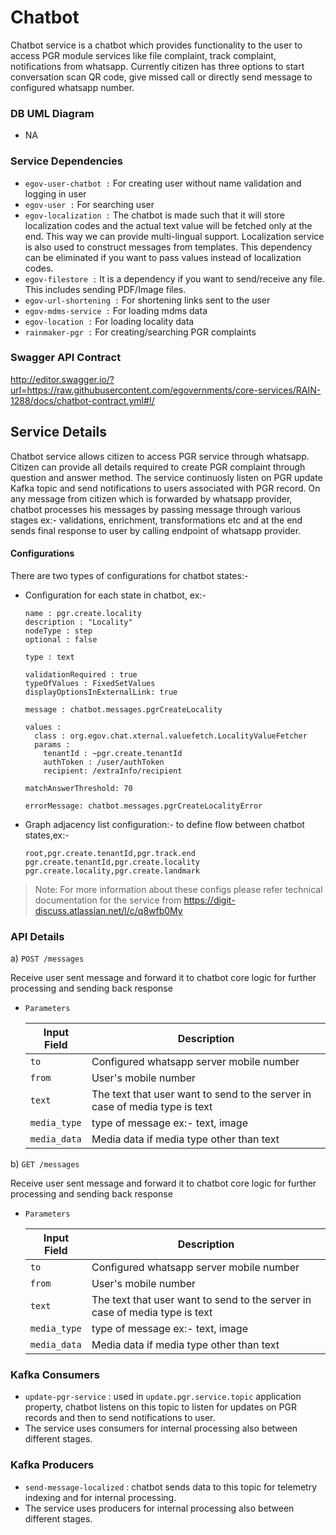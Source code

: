 # Chatbot

Chatbot service is a chatbot which provides functionality to the user to access PGR module services like file complaint, track complaint, notifications from whatsapp. Currently citizen has three options to start conversation scan QR code, give missed call or directly send message to configured whatsapp number.

### DB UML Diagram

- NA

### Service Dependencies

- ```egov-user-chatbot :``` For creating user without name validation and logging in user
- ```egov-user :``` For searching user
- ```egov-localization :``` The chatbot is made such that it will store localization codes and the actual text value will be fetched only at the end. This way we can provide multi-lingual support. Localization service is also used to construct messages from templates. This dependency can be eliminated if you want to pass values instead of localization codes.
- ```egov-filestore :``` It is a dependency if you want to send/receive any file. This includes sending PDF/Image files.
- ```egov-url-shortening :``` For shortening links sent to the user
- ```egov-mdms-service :``` For loading mdms data
- ```egov-location :``` For loading locality data
- ```rainmaker-pgr :``` For creating/searching PGR complaints

### Swagger API Contract

http://editor.swagger.io/?url=https://raw.githubusercontent.com/egovernments/core-services/RAIN-1288/docs/chatbot-contract.yml#!/

## Service Details

Chatbot service allows citizen to access PGR service through whatsapp. Citizen can provide all details required to create PGR complaint through question and answer method. The service continuosly listen on PGR update Kafka topic and send notifications to users associated with PGR record. On any message from citizen which is forwarded by whatsapp provider, chatbot processes his messages by passing message through various stages ex:- validations, enrichment, transformations etc and at the end sends final response to user by calling endpoint of whatsapp provider.

#### Configurations

There are two types of configurations for chatbot states:-
- Configuration for each state in chatbot, ex:-

   ```
   name : pgr.create.locality
   description : "Locality"
   nodeType : step
   optional : false

   type : text

   validationRequired : true
   typeOfValues : FixedSetValues
   displayOptionsInExternalLink: true

   message : chatbot.messages.pgrCreateLocality

   values :
     class : org.egov.chat.xternal.valuefetch.LocalityValueFetcher
     params :
       tenantId : ~pgr.create.tenantId
       authToken : /user/authToken
       recipient: /extraInfo/recipient

   matchAnswerThreshold: 70

   errorMessage: chatbot.messages.pgrCreateLocalityError
   ```

- Graph adjacency list configuration:- to define flow between chatbot states,ex:-

      root,pgr.create.tenantId,pgr.track.end
      pgr.create.tenantId,pgr.create.locality
      pgr.create.locality,pgr.create.landmark
      
> Note: For more information about these configs please refer technical documentation for the service from https://digit-discuss.atlassian.net/l/c/q8wfb0My

### API Details


a) `POST /messages`

Receive user sent message and forward it to chatbot core logic for further processing and sending back response

- `Parameters`

    | Input Field                               | Description
    | ----------------------------------------- | ------------------------------------------------------------------
    | `to       `                               | Configured whatsapp server mobile number
    | `from`                                    | User's mobile number
    | `text`                                    | The text that user want to send to the server in case of media type is text
    | `media_type`                              | type of message ex:- text, image
    | `media_data`                              | Media data if media type other than text

b) `GET /messages`

Receive user sent message and forward it to chatbot core logic for further processing and sending back response

- `Parameters`

    | Input Field                               | Description
    | ----------------------------------------- | ------------------------------------------------------------------
    | `to       `                               | Configured whatsapp server mobile number
    | `from`                                    | User's mobile number
    | `text`                                    | The text that user want to send to the server in case of media type is text
    | `media_type`                              | type of message ex:- text, image
    | `media_data`                              | Media data if media type other than text

### Kafka Consumers
- ```update-pgr-service``` : used in ```update.pgr.service.topic``` application property, chatbot listens on this topic to listen for updates on PGR records and then to send notifications to user.
- The service uses consumers for internal processing also between different stages.

### Kafka Producers
- ```send-message-localized``` : chatbot sends data to this topic for telemetry indexing and for internal processing.
- The service uses producers for internal processing also between different stages.
